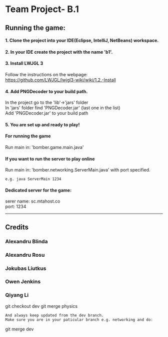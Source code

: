 # Team Project- B.1 

## Running the game:

#### 1. Clone the project into your IDE(Eclipse, IntelliJ, NetBeans) workspace.  

#### 2. In your IDE create the project with the name 'b1'.  

#### 3. Install LWJGL 3  
Follow the instructions on the webpage:  
https://github.com/LWJGL/lwjgl3-wiki/wiki/1.2.-Install  

#### 4. Add PNGDecoder to your build path.  
In the project go to the 'lib'->'jars' folder  
In 'jars' folder find 'PNGDecoder.jar' (last one in the list)  
Add 'PNGDecoder.jar' to your build path  

#### 5. You are set up and ready to play!

#### For running the game  
Run main in: 'bomber.game.main.java'  

#### If you want to run the server to play online  
Run main in: 'bomber.networking.ServerMain.java' with port specified.
```
e.g. java ServerMain 1234
```

#### Dedicated server for the game:
serer name: sc.mtahost.co  
port: 1234  

---------------------------------------
## Credits  
### Alexandru Blinda  
### Alexandru Rosu  
### Jokubas Liutkus  
### Owen Jenkins  
### Qiyang Li  


git checkout dev
git merge physics
```
And always keep updated from the dev branch.
Make sure you are in your paticular branch e.g. networking and do:
```
git merge dev
```